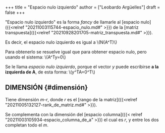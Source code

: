 +++
title = "Espacio nulo izquierdo"
author = ["Leobardo Argüelles"]
draft = false
+++

"Espacio nulo izquierdo" es la forma _fancy_ de llamarle al [espacio nulo]({{<relref "20211003115744-espacio_nulo.md#" >}}) de
la [matriz transpuesta]({{<relref "20210928201705-matriz_transpuesta.md#" >}}).

Es decir, el espacio nulo izquierdo es igual a \\(N(A^T)\\)

Para obtenerlo se resuelve igual que para obtener espacio nulo, pero usando el
sistema: \\(A^Ty=0\\)

Se le llama _espacio nulo izquierdo_, porque el vector _y_ puede escribirse
**a la izquierda de A**, de esta forma: \\(y^TA=0^T\\)


## DIMENSIÓN {#dimensión}

Tiene dimensión _m-r_, donde _r_ es el [rango de la matriz]({{<relref "20211005132127-rank_de_matriz.md#" >}}).

Se complementa con la dimensión del [espacio columna]({{< relref "20211003105934-espacio_columna_de_a" >}}) el cual es _r_, y entre
los dos completan todo el _m_.

